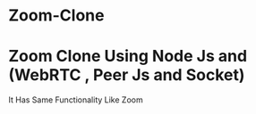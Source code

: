 # Zoom-Clone
# Zoom Clone Using Node Js and (WebRTC , Peer Js and Socket)



It Has Same Functionality Like Zoom
